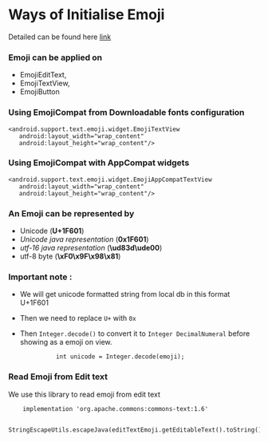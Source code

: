 

# Ways of Initialise Emoji

Detailed can be found here [link](https://developer.android.com/guide/topics/ui/look-and-feel/emoji-compat#using-widgets-with-appcompat)


### Emoji can be applied on 

- EmojiEditText, 
- EmojiTextView, 
- EmojiButton   

### Using EmojiCompat from Downloadable fonts configuration

    <android.support.text.emoji.widget.EmojiTextView
       android:layout_width="wrap_content"
       android:layout_height="wrap_content"/>
       
       

### Using EmojiCompat with AppCompat widgets

    <android.support.text.emoji.widget.EmojiAppCompatTextView
       android:layout_width="wrap_content"
       android:layout_height="wrap_content"/>
       
       
    


### An Emoji can be represented by 

- Unicode                             (**U+1F601**)
- *Unicode java representation*       (**0x1F601**)
- *utf-16 java representation*        (**\ud83d\ude00**)
- utf-8 byte                          (**\xF0\x9F\x98\x81**)



### Important note :  

- We will get unicode formatted string from local db in this format U+1F601
- Then we need to replace `U+` with `0x`
- Then `Integer.decode()` to convert it to `Integer DecimalNumeral` before showing as a emoji on view.

                int unicode = Integer.decode(emoji);
                
                
### Read Emoji from Edit text
We use this library to read emoji from edit text

        implementation 'org.apache.commons:commons-text:1.6'       
        
        StringEscapeUtils.escapeJava(editTextEmoji.getEditableText().toString());         



